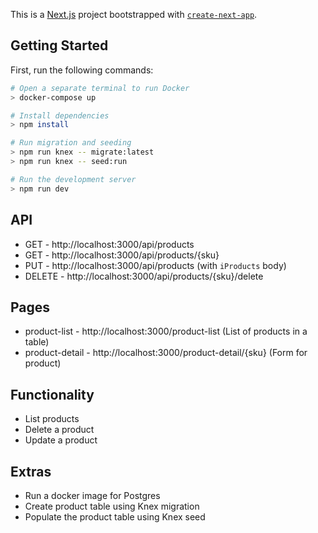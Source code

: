This is a [Next.js](https://nextjs.org/) project bootstrapped with [`create-next-app`](https://github.com/vercel/next.js/tree/canary/packages/create-next-app).

## Getting Started

First, run the following commands:

```bash
# Open a separate terminal to run Docker
> docker-compose up

# Install dependencies
> npm install

# Run migration and seeding
> npm run knex -- migrate:latest
> npm run knex -- seed:run

# Run the development server
> npm run dev
```

## API

- GET - http://localhost:3000/api/products
- GET - http://localhost:3000/api/products/{sku}
- PUT - http://localhost:3000/api/products (with `iProducts` body)
- DELETE - http://localhost:3000/api/products/{sku}/delete

## Pages

- product-list - http://localhost:3000/product-list (List of products in a table)
- product-detail - http://localhost:3000/product-detail/{sku} (Form for product)

## Functionality

- List products
- Delete a product
- Update a product

## Extras

- Run a docker image for Postgres
- Create product table using Knex migration
- Populate the product table using Knex seed
